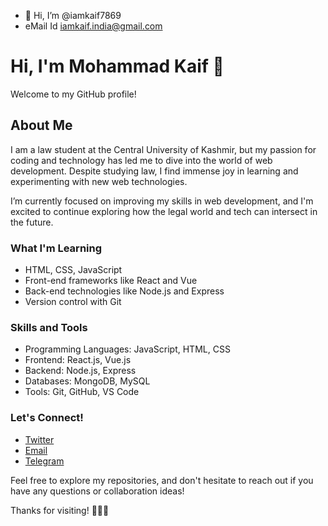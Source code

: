 - 👋 Hi, I’m @iamkaif7869
- eMail Id iamkaif.india@gmail.com
# Hi, I'm Mohammad Kaif 👋

Welcome to my GitHub profile!

## About Me

I am a law student at the Central University of Kashmir, but my passion for coding and technology has led me to dive into the world of web development. Despite studying law, I find immense joy in learning and experimenting with new web technologies. 

I’m currently focused on improving my skills in web development, and I'm excited to continue exploring how the legal world and tech can intersect in the future.

### What I'm Learning
- HTML, CSS, JavaScript
- Front-end frameworks like React and Vue
- Back-end technologies like Node.js and Express
- Version control with Git

### Skills and Tools
- Programming Languages: JavaScript, HTML, CSS
- Frontend: React.js, Vue.js
- Backend: Node.js, Express
- Databases: MongoDB, MySQL
- Tools: Git, GitHub, VS Code

### Let's Connect!
- [Twitter](https://twitter.com/iamkaif_india)
- [Email](mailto:iamkaif.india@gmail.com)
- [Telegram](https://t.me/iamkaif_india)

Feel free to explore my repositories, and don't hesitate to reach out if you have any questions or collaboration ideas!

Thanks for visiting! 👨‍💻✨
